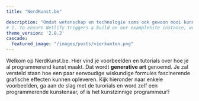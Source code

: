 ```yaml
---
title: "NerdKunst.be"

description: "Omdat wetenschap en technologie soms ook gewoon mooi kunnen zijn."
# 1. To ensure Netlify triggers a build on our exampleSite instance, we need to change a file in the exampleSite directory.
theme_version: '2.8.2'
cascade:
  featured_image: "/images/posts/vierkanten.png"
---
```

Welkom op NerdKunst.be. Hier vind je voorbeelden en tutorials over hoe je al programmerend kunst maakt. Dat wordt __generative art__ genoemd. Je zal versteld staan hoe een paar eenvoudige wiskundige formules fascinerende grafische effecten kunnen opleveren. Kijk hieronder naar enkele voorbeelden, ga aan de slag met de turorials en word zelf een programmerende kunstenaar, of is het kunstzinnige programmeur? 